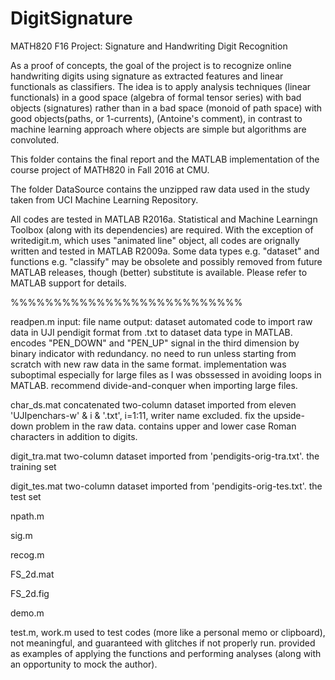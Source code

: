 # DigitSignature
MATH820 F16 Project: Signature and Handwriting Digit Recognition

As a proof of concepts, the goal of the project is to recognize online handwriting digits using signature as extracted features and linear functionals as classifiers. The idea is to apply analysis techniques (linear functionals) in a good space (algebra of formal tensor series) with bad objects (signatures) rather than in a bad space (monoid of path space) with good objects(paths, or 1-currents), (Antoine's comment), in contrast to machine learning approach where objects are simple but algorithms are convoluted.


This folder contains the final report and the MATLAB implementation of the course project of MATH820 in Fall 2016 at CMU.


The folder DataSource contains the unzipped raw data used in the study taken from UCI Machine Learning Repository.


All codes are tested in MATLAB R2016a. Statistical and Machine Learningn Toolbox (along with its dependencies) are required. With the exception of writedigit.m, which uses "animated line" object, all codes are orignally written and tested in MATLAB R2009a. Some data types e.g. "dataset" and functions e.g. "classify" may be obsolete and possibly removed from future MATLAB releases, though (better) substitute is available. Please refer to MATLAB support for details.

%%%%%%%%%%%%%%%%%%%%%%%%%%%

readpen.m
input: file name
output: dataset
automated code to import raw data in UJI pendigit format from .txt to dataset data type in MATLAB. encodes "PEN_DOWN" and "PEN_UP" signal in the third dimension by binary indicator with redundancy.
no need to run unless starting from scratch with new raw data in the same format.
implementation was suboptimal especially for large files as I was obssessed in avoiding loops in MATLAB. recommend divide-and-conquer when importing large files.


char_ds.mat
concatenated two-column dataset imported from eleven 'UJIpenchars-w' & i & '.txt', i=1:11, writer name excluded.
fix the upside-down problem in the raw data.
contains upper and lower case Roman characters in addition to digits.


digit_tra.mat
two-column dataset imported from 'pendigits-orig-tra.txt'. the training set


digit_tes.mat
two-column dataset imported from 'pendigits-orig-tes.txt'. the test set


npath.m


sig.m


recog.m


FS_2d.mat


FS_2d.fig


demo.m


test.m, work.m
used to test codes (more like a personal memo or clipboard), not meaningful, and guaranteed with glitches if not properly run. provided as examples of applying the functions and performing analyses (along with an opportunity to mock the author).
